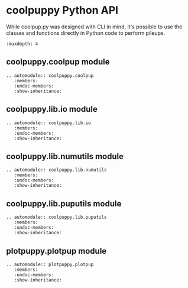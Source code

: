 # coolpuppy Python API

While coolpup.py was designed with CLI in mind, it's possible to use the classes and
functions directly in Python code to perform pileups.

```{toctree}
:maxdepth: 4
```

## coolpuppy.coolpup module

```{eval-rst}
.. automodule:: coolpuppy.coolpup
   :members:
   :undoc-members:
   :show-inheritance:
```

## coolpuppy.lib.io module

```{eval-rst}
.. automodule:: coolpuppy.lib.io
   :members:
   :undoc-members:
   :show-inheritance:
```

## coolpuppy.lib.numutils module

```{eval-rst}
.. automodule:: coolpuppy.lib.numutils
   :members:
   :undoc-members:
   :show-inheritance:
```

## coolpuppy.lib.puputils module

```{eval-rst}
.. automodule:: coolpuppy.lib.puputils
   :members:
   :undoc-members:
   :show-inheritance:
```
## plotpuppy.plotpup module

```{eval-rst}
.. automodule:: plotpuppy.plotpup
   :members:
   :undoc-members:
   :show-inheritance:
```
